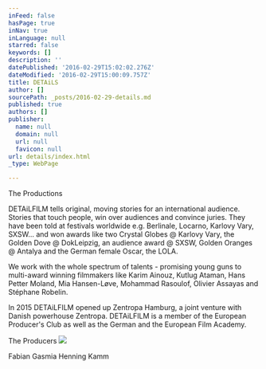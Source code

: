 ```yaml
---
inFeed: false
hasPage: true
inNav: true
inLanguage: null
starred: false
keywords: []
description: ''
datePublished: '2016-02-29T15:02:02.276Z'
dateModified: '2016-02-29T15:00:09.757Z'
title: DETAiLS
author: []
sourcePath: _posts/2016-02-29-details.md
published: true
authors: []
publisher:
  name: null
  domain: null
  url: null
  favicon: null
url: details/index.html
_type: WebPage

---
```

The Productions

DETAiLFILM tells original, moving stories for an international audience. Stories that touch people, win over audiences and convince juries. They have been told at festivals worldwide e.g. Berlinale, Locarno, Karlovy Vary, SXSW... and won awards like two Crystal Globes @ Karlovy Vary, the Golden Dove @ DokLeipzig, an audience award @ SXSW, Golden Oranges @ Antalya and the German female Oscar, the LOLA.

We work with the whole spectrum of talents - promising young guns to multi-award winning filmmakers like Karim Ainouz, Kutlug Ataman, Hans Petter Moland, Mia Hansen-Løve, Mohammad Rasoulof, Olivier Assayas and Stéphane Robelin.

In 2015 DETAiLFILM opened up Zentropa Hamburg, a joint venture with Danish powerhouse Zentropa. DETAiLFILM is a member of the European Producer's Club as well as the German and the European Film Academy.

The Producers
![](https://s3-us-west-2.amazonaws.com/the-grid-img/p/c42bde1225baadd84c3f4029c4bccc16c36e10d7.jpg)

Fabian Gasmia                                                                              Henning Kamm